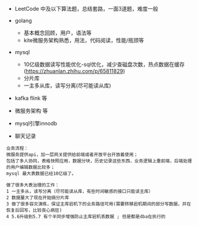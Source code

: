- LeetCode 中及以下算法题，总结套路，一面3道题，难度一般
- golang
  - 基本概念回顾，用户，语法等
  - kite微服务架构熟悉，用法，代码阅读，性能/瓶颈等
- mysql
  - 10亿级数据读写性能优化-sql优化，减少查磁盘次数，热点数据在缓存(https://zhuanlan.zhihu.com/p/65811829)
  - 分片库
  - 一主多从库，读写分离(尽可能读从库)

- kafka flink 等 

- 微服务架构 等

- mysql引擎innodb 

- 聊天记录

```
业务流程：
微服务提供api，加一层网关提供给前端或者开放平台开放着使用；
包括了多人协同，表格快照应用，数据分块，历史记录这些东西，业务逻辑上重前端，后端处理的用户编辑数据比较多；
mysql 最大表数据已经10亿级了。

做了很多大表治理的工作：
1 一主多从，读写分离（尽可能读从库，有些时间敏感的接口只能读主库）
2 数据量大了现在开始搞分片库
3 做了很多容灾演练，保证主库宕机下的业务路径可用(需要转移宕机期间的部分写数据，并在恢复后回写，比较丧心病狂) 
4 5.6升级到5.7 有个半同步增强防止主库宕机丢数据 ; 但是都是dba在执行的
```
